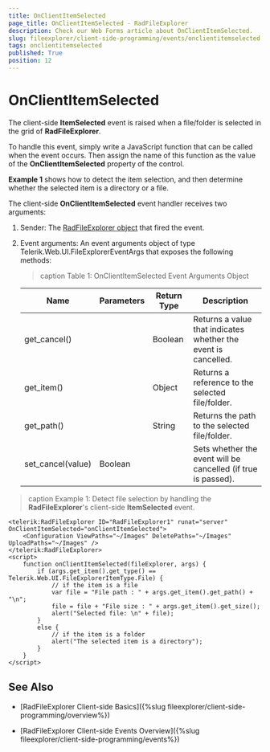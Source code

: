```yaml
---
title: OnClientItemSelected
page_title: OnClientItemSelected - RadFileExplorer
description: Check our Web Forms article about OnClientItemSelected.
slug: fileexplorer/client-side-programming/events/onclientitemselected
tags: onclientitemselected
published: True
position: 12
---
```


# OnClientItemSelected

The client-side **ItemSelected** event is raised when a file/folder is selected in the grid of **RadFileExplorer**.

To handle this event, simply write a JavaScript function that can be called when the event occurs. Then assign the name of this function as the value of the **OnClientItemSelected** property of the control.

**Example 1** shows how to detect the item selection, and then determine whether the selected item is a directory or a file.

The client-side **OnClientItemSelected** event handler receives two arguments:

1. Sender: The [RadFileExplorer object](https://docs.telerik.com/devtools/aspnet-ajax/api/client/Telerik.Web.UI.RadFileExplorer) that fired the event.

1. Event arguments: An event arguments object of type Telerik.Web.UI.FileExplorerEventArgs that exposes the following methods:

	>caption Table 1: OnClientItemSelected Event Arguments Object

	|  **Name**  |  **Parameters**  |  **Return Type**  |  **Description**  |
	| ------ | ------ | ------ | ------ |
	|get_cancel()||Boolean|Returns a value that indicates whether the event is cancelled.|
	|get_item()||Object|Returns a reference to the selected file/folder.|
	|get_path()||String|Returns the path to the selected file/folder.|
	|set_cancel(value)|Boolean||Sets whether the event will be cancelled (if true is passed).|

>caption Example 1: Detect file selection by handling the **RadFileExplorer**'s client-side **ItemSelected** event.

````ASP.NET
<telerik:RadFileExplorer ID="RadFileExplorer1" runat="server"  OnClientItemSelected="onClientItemSelected">
    <Configuration ViewPaths="~/Images" DeletePaths="~/Images" UploadPaths="~/Images" />
</telerik:RadFileExplorer>
<script>
    function onClientItemSelected(fileExplorer, args) {
        if (args.get_item().get_type() == Telerik.Web.UI.FileExplorerItemType.File) {
            // if the item is a file        
            var file = "File path : " + args.get_item().get_path() + "\n";
            file = file + "File size : " + args.get_item().get_size();
            alert("Selected file: \n" + file);
        }
        else {
            // if the item is a folder        
            alert("The selected item is a directory");
        }
    }
</script>
````


## See Also

 * [RadFileExplorer Client-side Basics]({%slug fileexplorer/client-side-programming/overview%})

 * [RadFileExplorer Client-side Events Overview]({%slug fileexplorer/client-side-programming/events%})
